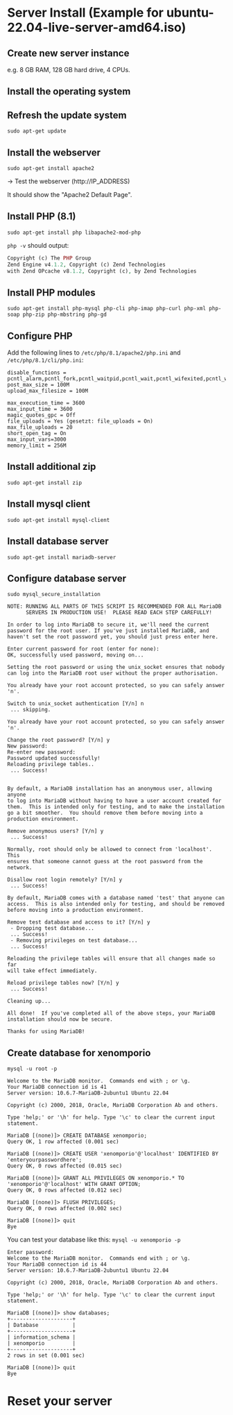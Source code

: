 # Server Install (Example for ubuntu-22.04-live-server-amd64.iso)

## Create new server instance
e.g. 8 GB RAM, 128 GB hard drive, 4 CPUs.

## Install the operating system

## Refresh the update system
`sudo apt-get update`

## Install the webserver
`sudo apt-get install apache2`

-> Test the webserver (http://IP_ADDRESS)

It should show the "Apache2 Default Page".

## Install PHP (8.1)
`sudo apt-get install php libapache2-mod-php`

`php -v` should output:

```PHP 8.1.2 (cli) (built: Jun 13 2022 13:52:54) (NTS)
Copyright (c) The PHP Group
Zend Engine v4.1.2, Copyright (c) Zend Technologies
with Zend OPcache v8.1.2, Copyright (c), by Zend Technologies
```

## Install PHP modules
`sudo apt-get install php-mysql php-cli php-imap php-curl php-xml php-soap php-zip php-mbstring php-gd`

## Configure PHP

Add the following lines to `/etc/php/8.1/apache2/php.ini` and `/etc/php/8.1/cli/php.ini`:

```
disable_functions = pcntl_alarm,pcntl_fork,pcntl_waitpid,pcntl_wait,pcntl_wifexited,pcntl_wifstopped,pcntl_wifsignaled,pcntl_wexitstatus,pcntl_wtermsig,pcntl_wstopsig,pcntl_signal,pcntl_signal_dispatch,pcntl_get_last_error,pcntl_strerror,pcntl_sigprocmask,pcntl_sigwaitinfo,pcntl_sigtimedwait,pcntl_exec,pcntl_getpriority,pcntl_setpriority,dl,highlight_file,show_source,proc_open,popen
post_max_size = 100M
upload_max_filesize = 100M

max_execution_time = 3600
max_input_time = 3600
magic_quotes_gpc = Off
file_uploads = Yes (gesetzt: file_uploads = On)
max_file_uploads = 20
short_open_tag = On
max_input_vars=3000
memory_limit = 256M
```

## Install additional zip
`sudo apt-get install zip`

## Install mysql client
`sudo apt-get install mysql-client`

## Install database server
`sudo apt-get install mariadb-server`

## Configure database server
`sudo mysql_secure_installation`
```
NOTE: RUNNING ALL PARTS OF THIS SCRIPT IS RECOMMENDED FOR ALL MariaDB
      SERVERS IN PRODUCTION USE!  PLEASE READ EACH STEP CAREFULLY!

In order to log into MariaDB to secure it, we'll need the current
password for the root user. If you've just installed MariaDB, and
haven't set the root password yet, you should just press enter here.

Enter current password for root (enter for none): 
OK, successfully used password, moving on...

Setting the root password or using the unix_socket ensures that nobody
can log into the MariaDB root user without the proper authorisation.

You already have your root account protected, so you can safely answer 'n'.

Switch to unix_socket authentication [Y/n] n
 ... skipping.

You already have your root account protected, so you can safely answer 'n'.

Change the root password? [Y/n] y
New password: 
Re-enter new password: 
Password updated successfully!
Reloading privilege tables..
 ... Success!


By default, a MariaDB installation has an anonymous user, allowing anyone
to log into MariaDB without having to have a user account created for
them.  This is intended only for testing, and to make the installation
go a bit smoother.  You should remove them before moving into a
production environment.

Remove anonymous users? [Y/n] y
 ... Success!

Normally, root should only be allowed to connect from 'localhost'.  This
ensures that someone cannot guess at the root password from the network.

Disallow root login remotely? [Y/n] y
 ... Success!

By default, MariaDB comes with a database named 'test' that anyone can
access.  This is also intended only for testing, and should be removed
before moving into a production environment.

Remove test database and access to it? [Y/n] y
 - Dropping test database...
 ... Success!
 - Removing privileges on test database...
 ... Success!

Reloading the privilege tables will ensure that all changes made so far
will take effect immediately.

Reload privilege tables now? [Y/n] y
 ... Success!

Cleaning up...

All done!  If you've completed all of the above steps, your MariaDB
installation should now be secure.

Thanks for using MariaDB!
```
## Create database for xenomporio
`mysql -u root -p`

```
Welcome to the MariaDB monitor.  Commands end with ; or \g.
Your MariaDB connection id is 41
Server version: 10.6.7-MariaDB-2ubuntu1 Ubuntu 22.04

Copyright (c) 2000, 2018, Oracle, MariaDB Corporation Ab and others.

Type 'help;' or '\h' for help. Type '\c' to clear the current input statement.

MariaDB [(none)]> CREATE DATABASE xenomporio;
Query OK, 1 row affected (0.001 sec)

MariaDB [(none)]> CREATE USER 'xenomporio'@'localhost' IDENTIFIED BY 'enteryourpasswordhere';
Query OK, 0 rows affected (0.015 sec)

MariaDB [(none)]> GRANT ALL PRIVILEGES ON xenomporio.* TO 'xenomporio'@'localhost' WITH GRANT OPTION;
Query OK, 0 rows affected (0.012 sec)

MariaDB [(none)]> FLUSH PRIVILEGES;
Query OK, 0 rows affected (0.002 sec)

MariaDB [(none)]> quit
Bye

```

You can test your database like this:
`mysql -u xenomporio -p`

```
Enter password: 
Welcome to the MariaDB monitor.  Commands end with ; or \g.
Your MariaDB connection id is 44
Server version: 10.6.7-MariaDB-2ubuntu1 Ubuntu 22.04

Copyright (c) 2000, 2018, Oracle, MariaDB Corporation Ab and others.

Type 'help;' or '\h' for help. Type '\c' to clear the current input statement.

MariaDB [(none)]> show databases;
+--------------------+
| Database           |
+--------------------+
| information_schema |
| xenomporio         |
+--------------------+
2 rows in set (0.001 sec)

MariaDB [(none)]> quit
Bye
```
# Reset your server
